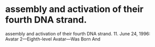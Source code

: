 # assembly and activation of their fourth DNA strand.

assembly and activation of their fourth DNA strand.
11. June 24, 1996: Avatar 2—Eighth-level Avatar—Was Born And